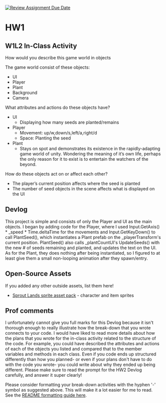 [![Review Assignment Due Date](https://classroom.github.com/assets/deadline-readme-button-22041afd0340ce965d47ae6ef1cefeee28c7c493a6346c4f15d667ab976d596c.svg)](https://classroom.github.com/a/MjLLqDcN)
# HW1

## W1L2 In-Class Activity
How would you describe this game world in objects

The game world consist of these objects:
- UI
- Player
- Plant
- Background
- Camera

What attributes and actions do these objects have?
- UI
	- Displaying how many seeds are planted/remains
- Player
	- Movement: up/w,down/s,left/a,right/d
	- Space: Planting the seed
- Plant
	- Stays on spot and demonstrates its existence in the rapidly-adapting game world of unity. Wondering the meaning of it’s own life, perhaps the only reason for it to exist is to entertain the watchers of the beyond.

How do these objects act on or affect each other?
- The player’s current position affects where the seed is planted
- The number of seed objects in the scene affects what is displayed on the UI


## Devlog
This project is simple and consists of only the Player and UI as the main objects.
I began by adding code for the Player, where I used Input.GetAxis() * _speed * Time.deltaTime for the movements and Input.GetKeyDown() to call PlantSeed(), which instantiates a Plant prefab on the _playerTransform's current position. 
PlantSeed() also calls _plantCountUI's UpdateSeeds() with the new # of seeds remaining and planted, and updates the text on the UI.
As for the Plant, they does nothing after being instantiated, so I figured to at least give them a small non-looping animation after they spawn/entry.


## Open-Source Assets
If you added any other outside assets, list them here!
- [Sprout Lands sprite asset pack](https://cupnooble.itch.io/sprout-lands-asset-pack) - character and item sprites

## Prof comments
I unfortunately cannot give you full marks for this Devlog because it isn't thorough enough to really illustrate how the break-down that you wrote connects to your code. I would have liked to read more details about how the plans that you wrote for the in-class activity related to the structure of the code. For example, you could have described the attributes and actions of each of the objects you listed and compared that to the member variables and methods in each class. Even if you code ends up structured differently than how you planned- or even if your plans don't have to do with the code you wrote- you could write about why they ended up being different. Please make sure to read the prompt for the HW2 Devlog carefully, and answer it super clearly! 

Please consider formatting your break-down activities with the hyphen '-' symbol as suggested above. This will make it a lot easier for me to read. See the [README formatting guide here](https://docs.github.com/en/get-started/writing-on-github/getting-started-with-writing-and-formatting-on-github/basic-writing-and-formatting-syntax).
